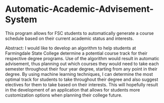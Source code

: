 # Automatic-Academic-Advisement-System
This program allows for FSC students to automatically generate a course schedule based on their current academic status and interests.

Abstract:  I would like to develop an algorithm to help students at Farmingdale State College determine a potential course track for their respective degree programs. Use of the algorithm would result in automatic advisement, thus planning out which courses they would need to take each semester throughout their four year degree, starting from any point in their degree. By using machine learning techniques, I can determine the most optimal track for students to take throughout their degree and also suggest electives for them to take based on their interests. This will hopefully result in the development of an application that allows for students more customization options when planning their college future.
